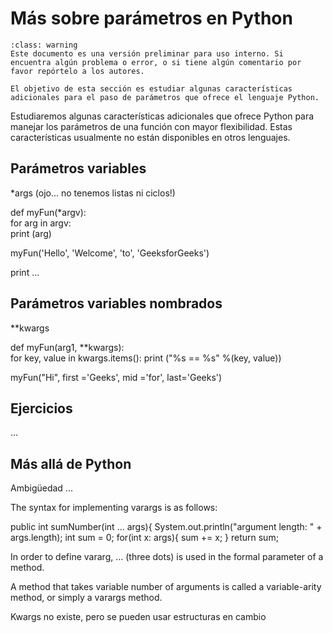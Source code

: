 
# Más sobre parámetros en Python

```{admonition} Versión borrador / preliminar
:class: warning
Este documento es una versión preliminar para uso interno. Si encuentra algún problema o error, o si tiene algún comentario por favor repórtelo a los autores.
```

```{admonition} Objetivo de la sección
El objetivo de esta sección es estudiar algunas características adicionales para el paso de parámetros que ofrece el lenguaje Python.
```

Estudiaremos algunas características adicionales que ofrece Python para manejar los parámetros de una función con mayor flexibilidad. 
Estas características usualmente no están disponibles en otros lenguajes.

## Parámetros variables

*args (ojo... no tenemos listas ni ciclos!)

def myFun(*argv):  
    for arg in argv:  
        print (arg) 
    
myFun('Hello', 'Welcome', 'to', 'GeeksforGeeks')  

print ...

## Parámetros variables nombrados

**kwargs

def myFun(arg1, **kwargs):  
    for key, value in kwargs.items(): 
        print ("%s == %s" %(key, value)) 

myFun("Hi", first ='Geeks', mid ='for', last='Geeks')   


## Ejercicios

...


## Más allá de Python


Ambigüedad ...

The syntax for implementing varargs is as follows:

 public int sumNumber(int ... args){
        System.out.println("argument length: " + args.length);
        int sum = 0;
        for(int x: args){
            sum += x;
        }
        return sum;

In order to define vararg, ... (three dots) is used in the formal parameter of a method.

A method that takes variable number of arguments is called a variable-arity method, or simply a varargs method.


Kwargs no existe, pero se pueden usar estructuras en cambio